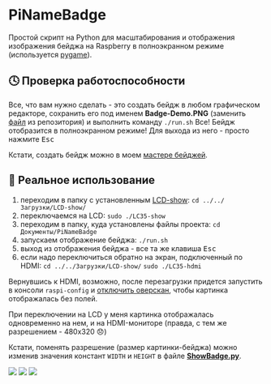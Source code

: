 # PiNameBadge
Простой скрипт на Python для масштабирования и отображения изображения бейджа на Raspberry в полноэкранном режиме (используется [pygame](https://ru.wikipedia.org/wiki/Pygame)).

## :clock4: Проверка работоспособности
Все, что вам нужно сделать - это создать бейдж в любом графическом редакторе, сохранить его под именем **Badge-Demo.PNG** (заменить [файл](https://github.com/liketaurus/PiNameBadge/blob/master/Badge-Demo.PNG) из репозитория) и выполнить команду ```./run.sh``` Все! Бейдж отобразится в полноэкранном режиме! Для выхода из него - просто нажмите <kbd>Esc</kbd>

Кстати, создать бейдж можно в моем [мастере бейджей](https://ppc-ntu-khpi.github.io/badge/).

## :rocket: Реальное использование
1. переходим в папку с установленным [LCD-show](https://github.com/goodtft/LCD-show):
```cd ../../Загрузки/LCD-show/```
2. переключаемся на LCD:
```sudo ./LC35-show```
3. переходим в папку, куда установлены файлы проекта:
```cd Документы/PiNameBadge```
4. запускаем отображение бейджа:
 ```./run.sh```
5. выход из отображения бейджа - все та же клавиша <kbd>Esc</kbd>
6. если надо переключиться обратно на экран, подключенный по HDMI:
```cd ../../Загрузки/LCD-show/```
```sudo ./LC35-hdmi```

Вернувшись к HDMI, возможно, после перезагрузки придется запустить в консоли ```raspi-config``` и [отключить оверскан](https://www.raspberrypi.org/documentation/configuration/raspi-config.md), чтобы картинка отображалась без полей.

При переключении на LCD у меня картинка отображалась одновременно на нем, и на HDMI-мониторе (правда, с тем же разрешением - 480х320 :disappointed:)

Кстати, поменять разрешение (размер картинки-бейджа) можно изменив значения констант ```WIDTH``` и ```HEIGHT``` в файле [**ShowBadge.py**](https://github.com/liketaurus/PiNameBadge/blob/master/ShowBadge.py). 

![](https://img.shields.io/badge/just%20a%20-sample-red.svg)  ![](https://img.shields.io/badge/made%20with-python-blue.svg) ![](https://img.shields.io/badge/made%20for%20-raspberry-brightgreen.svg)
